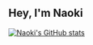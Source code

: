 ## Hey, I'm Naoki
[![Naoki's GitHub stats](https://github-readme-stats.vercel.app/api?username=NaokiTM)](https://github.com/anuraghazra/github-readme-stats)

